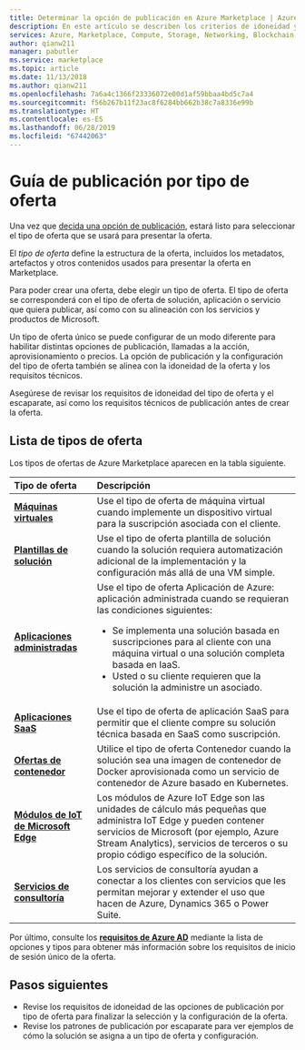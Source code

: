 ```yaml
---
title: Determinar la opción de publicación en Azure Marketplace | Azure Marketplace
description: En este artículo se describen los criterios de idoneidad y los requisitos de publicación de los asociados que intentan comprender cómo publicar aplicaciones en Azure Marketplace.
services: Azure, Marketplace, Compute, Storage, Networking, Blockchain, Security
author: qianw211
manager: pabutler
ms.service: marketplace
ms.topic: article
ms.date: 11/13/2018
ms.author: qianw211
ms.openlocfilehash: 7a6a4c1366f23336072e00d1af59bbaa4bd5c7a4
ms.sourcegitcommit: f56b267b11f23ac8f6284bb662b38c7a8336e99b
ms.translationtype: HT
ms.contentlocale: es-ES
ms.lasthandoff: 06/28/2019
ms.locfileid: "67442063"
---
```

# <a name="publishing-guide-by-offer-type"></a>Guía de publicación por tipo de oferta

Una vez que [decida una opción de publicación](https://docs.microsoft.com/azure/marketplace/determine-your-listing-type), estará listo para seleccionar el tipo de oferta que se usará para presentar la oferta. 

 El *tipo de oferta* define la estructura de la oferta, incluidos los metadatos, artefactos y otros contenidos usados para presentar la oferta en Marketplace.

Para poder crear una oferta, debe elegir un tipo de oferta. El tipo de oferta se corresponderá con el tipo de oferta de solución, aplicación o servicio que quiera publicar, así como con su alineación con los servicios y productos de Microsoft. 

Un tipo de oferta único se puede configurar de un modo diferente para habilitar distintas opciones de publicación, llamadas a la acción, aprovisionamiento o precios. La opción de publicación y la configuración del tipo de oferta también se alinea con la idoneidad de la oferta y los requisitos técnicos. 

Asegúrese de revisar los requisitos de idoneidad del tipo de oferta y el escaparate, así como los requisitos técnicos de publicación antes de crear la oferta.

## <a name="list-of-offer-types"></a>Lista de tipos de oferta

Los tipos de ofertas de Azure Marketplace aparecen en la tabla siguiente.

| **Tipo de oferta**    | **Descripción**  |
| :------------------- | :-------------------|
| [**Máquinas virtuales**](https://docs.microsoft.com/azure/marketplace/marketplace-virtual-machines) | Use el tipo de oferta de máquina virtual cuando implemente un dispositivo virtual para la suscripción asociada con el cliente. |
| [**Plantillas de solución**](https://docs.microsoft.com/azure/marketplace/marketplace-solution-templates) | Use el tipo de oferta plantilla de solución cuando la solución requiera automatización adicional de la implementación y la configuración más allá de una VM simple. |
| [**Aplicaciones administradas**](https://docs.microsoft.com/azure/marketplace/marketplace-managed-apps) | Use el tipo de oferta Aplicación de Azure: aplicación administrada cuando se requieran las condiciones siguientes: <br> <ul> <li> Se implementa una solución basada en suscripciones para al cliente con una máquina virtual o una solución completa basada en IaaS. </li> <li>Usted o su cliente requieren que la solución la administre un asociado. </li> <ul> |
| [**Aplicaciones SaaS**](https://docs.microsoft.com/azure/marketplace/marketplace-saas-applications-technical-publishing-guide) | Use el tipo de oferta de aplicación SaaS para permitir que el cliente compre su solución técnica basada en SaaS como suscripción. |
| [**Ofertas de contenedor**](https://docs.microsoft.com/azure/marketplace/marketplace-containers) | Utilice el tipo de oferta Contenedor cuando la solución sea una imagen de contenedor de Docker aprovisionada como un servicio de contenedor de Azure basado en Kubernetes. |
| [**Módulos de IoT de Microsoft Edge**](https://docs.microsoft.com/azure/marketplace/iot-edge-module) | Los módulos de Azure IoT Edge son las unidades de cálculo más pequeñas que administra IoT Edge y pueden contener servicios de Microsoft (por ejemplo, Azure Stream Analytics), servicios de terceros o su propio código específico de la solución. |
| [**Servicios de consultoría**](https://docs.microsoft.com/azure/marketplace/consulting-services) | Los servicios de consultoría ayudan a conectar a los clientes con servicios que les permitan mejorar y extender el uso que hacen de Azure, Dynamics 365 o Power Suite.|


Por último, consulte los [**requisitos de Azure AD**](https://docs.microsoft.com/azure/marketplace/enable-appsource-marketplace-using-azure-ad) mediante la lista de opciones y tipos para obtener más información sobre los requisitos de inicio de sesión único de la oferta.

## <a name="next-steps"></a>Pasos siguientes

*   Revise los requisitos de idoneidad de las opciones de publicación por tipo de oferta para finalizar la selección y la configuración de la oferta.
*   Revise los patrones de publicación por escaparate para ver ejemplos de cómo la solución se asigna a un tipo de oferta y configuración.

